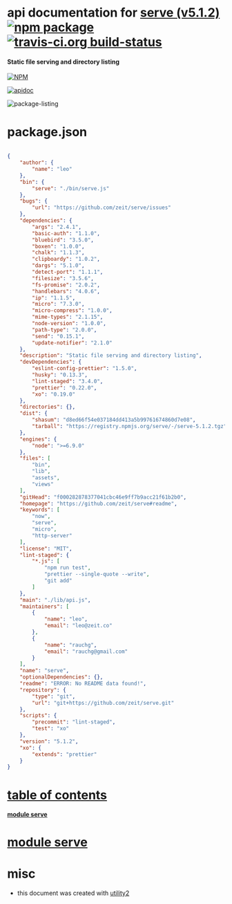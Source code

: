 # api documentation for  [serve (v5.1.2)](https://github.com/zeit/serve#readme)  [![npm package](https://img.shields.io/npm/v/npmdoc-serve.svg?style=flat-square)](https://www.npmjs.org/package/npmdoc-serve) [![travis-ci.org build-status](https://api.travis-ci.org/npmdoc/node-npmdoc-serve.svg)](https://travis-ci.org/npmdoc/node-npmdoc-serve)
#### Static file serving and directory listing

[![NPM](https://nodei.co/npm/serve.png?downloads=true)](https://www.npmjs.com/package/serve)

[![apidoc](https://npmdoc.github.io/node-npmdoc-serve/build/screen-capture.buildNpmdoc.browser._2Fhome_2Ftravis_2Fbuild_2Fnpmdoc_2Fnode-npmdoc-serve_2Ftmp_2Fbuild_2Fapidoc.html.png)](https://npmdoc.github.io/node-npmdoc-serve/build..beta..travis-ci.org/apidoc.html)

![package-listing](https://npmdoc.github.io/node-npmdoc-serve/build/screen-capture.npmPackageListing.svg)



# package.json

```json

{
    "author": {
        "name": "leo"
    },
    "bin": {
        "serve": "./bin/serve.js"
    },
    "bugs": {
        "url": "https://github.com/zeit/serve/issues"
    },
    "dependencies": {
        "args": "2.4.1",
        "basic-auth": "1.1.0",
        "bluebird": "3.5.0",
        "boxen": "1.0.0",
        "chalk": "1.1.3",
        "clipboardy": "1.0.2",
        "dargs": "5.1.0",
        "detect-port": "1.1.1",
        "filesize": "3.5.6",
        "fs-promise": "2.0.2",
        "handlebars": "4.0.6",
        "ip": "1.1.5",
        "micro": "7.3.0",
        "micro-compress": "1.0.0",
        "mime-types": "2.1.15",
        "node-version": "1.0.0",
        "path-type": "2.0.0",
        "send": "0.15.1",
        "update-notifier": "2.1.0"
    },
    "description": "Static file serving and directory listing",
    "devDependencies": {
        "eslint-config-prettier": "1.5.0",
        "husky": "0.13.3",
        "lint-staged": "3.4.0",
        "prettier": "0.22.0",
        "xo": "0.19.0"
    },
    "directories": {},
    "dist": {
        "shasum": "d8ed66f54e037184dd413a5b99761674860d7e08",
        "tarball": "https://registry.npmjs.org/serve/-/serve-5.1.2.tgz"
    },
    "engines": {
        "node": ">=6.9.0"
    },
    "files": [
        "bin",
        "lib",
        "assets",
        "views"
    ],
    "gitHead": "f000282878377041cbc46e9ff7b9acc21f61b2b0",
    "homepage": "https://github.com/zeit/serve#readme",
    "keywords": [
        "now",
        "serve",
        "micro",
        "http-server"
    ],
    "license": "MIT",
    "lint-staged": {
        "*.js": [
            "npm run test",
            "prettier --single-quote --write",
            "git add"
        ]
    },
    "main": "./lib/api.js",
    "maintainers": [
        {
            "name": "leo",
            "email": "leo@zeit.co"
        },
        {
            "name": "rauchg",
            "email": "rauchg@gmail.com"
        }
    ],
    "name": "serve",
    "optionalDependencies": {},
    "readme": "ERROR: No README data found!",
    "repository": {
        "type": "git",
        "url": "git+https://github.com/zeit/serve.git"
    },
    "scripts": {
        "precommit": "lint-staged",
        "test": "xo"
    },
    "version": "5.1.2",
    "xo": {
        "extends": "prettier"
    }
}
```



# <a name="apidoc.tableOfContents"></a>[table of contents](#apidoc.tableOfContents)

#### [module serve](#apidoc.module.serve)



# <a name="apidoc.module.serve"></a>[module serve](#apidoc.module.serve)



# misc
- this document was created with [utility2](https://github.com/kaizhu256/node-utility2)
